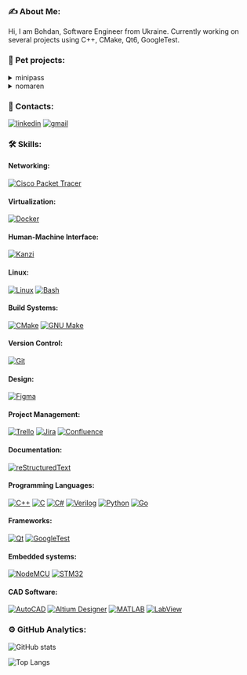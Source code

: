 ﻿<h3>✍️ About Me:</h3>
<p>Hi, I am Bohdan, Software Engineer from Ukraine. Currently working on several projects using C++, CMake, Qt6, GoogleTest.</p>

<h3>💼 Pet projects:</h3>
<details>
<summary>minipass</summary>
<p><b>Description</b>: A minimalistic password generator featuring customizable settings.</p>
<p><b>Stack</b>: C++, Qt6, CMake, GoogleTest</p>
<p><a href="https://github.com/callmebohdan/minipass">minipass</a></p>
</details>

<details>
<summary>nomaren</summary>
<p><b>Description</b>: A cross-platform media player capable of handling music, pictures, videos, and text.</p>
<p><b>Stack</b>: C++, Qt6, CMake</p>
<p><a href="https://github.com/callmebohdan/nomaren">nomaren</a></p>
</details>

<h3>🔗 Contacts:</h3>
<a href="https://linkedin.com/in/bohdan-ponomarenko"><img src="https://img.shields.io/badge/linkedin-blue.svg?style=for-the-badge&logo=linkedin&logoColor=white" alt="linkedin"/></a>
<a href="mailto:bohdan.ponomarenko.work@gmail.com"><img src="https://img.shields.io/badge/gmail-red.svg?style=for-the-badge&logo=gmail&logoColor=white" alt="gmail"/></a>

<h3>🛠 Skills:</h3>
<h4>Networking:</h4>
<a href="https://www.netacad.com/courses/packet-tracer"><img src="https://img.shields.io/badge/cisco-blue.svg?style=for-the-badge&logo=cisco&logoColor=green" alt="Cisco Packet Tracer"/></a>

<h4>Virtualization:</h4>
<a href="https://www.docker.com"><img src="https://img.shields.io/badge/docker-white.svg?style=for-the-badge&logo=docker&logoColor=blue" alt="Docker"/></a>

<h4>Human-Machine Interface:</h4>
<a href="https://rightware.com/product/kanzi-studio"><img src="https://img.shields.io/badge/Kanzi-blue.svg?style=for-the-badge&logo=Kanzi&logoColor=green" alt="Kanzi"/></a>

<h4>Linux:</h4>
<a href="https://www.linux.org"><img src="https://img.shields.io/badge/linux-blue.svg?style=for-the-badge&logo=linux&logoColor=green" alt="Linux"/></a>
<a href="https://www.gnu.org/software/bash"><img src="https://img.shields.io/badge/bash-blue.svg?style=for-the-badge&logo=gnubash&logoColor=grey" alt="Bash"/></a>

<h4>Build Systems:</h4>
<a href="https://cmake.org"><img src="https://img.shields.io/badge/cmake-blue.svg?style=for-the-badge&logo=cmake&logoColor=red" alt="CMake"/></a>
<a href="https://www.gnu.org/software/make/manual/html_node/index.html"><img src="https://img.shields.io/badge/make-blue.svg?style=for-the-badge&logo=make&logoColor=green" alt="GNU Make"/></a>

<h4>Version Control:</h4>
<a href="https://git-scm.com/docs"><img src="https://img.shields.io/badge/git-blue.svg?style=for-the-badge&logo=git&logoColor=red" alt="Git"/></a>

<h4>Design:</h4>
<a href="https://www.figma.com/"><img src="https://img.shields.io/badge/figma-blue.svg?style=for-the-badge&logo=figma&logoColor=orange" alt="Figma"/></a>

<h4>Project Management:</h4>
<a href="https://trello.com"><img src="https://img.shields.io/badge/trello-white.svg?style=for-the-badge&logo=trello&logoColor=blue" alt="Trello"/></a>
<a href="https://www.atlassian.com/software/jira"><img src="https://img.shields.io/badge/jira-white.svg?style=for-the-badge&logo=jira&logoColor=blue" alt="Jira"/></a>
<a href="https://www.atlassian.com/software/confluence"><img src="https://img.shields.io/badge/confluence-white.svg?style=for-the-badge&logo=confluence&logoColor=blue" alt="Confluence"/></a>

<h4>Documentation:</h4>
<a href="https://docutils.sourceforge.io/rst.html"> <img src="https://img.shields.io/badge/reStructuredText-blue.svg?style=for-the-badge&logo=reStructuredText&logoColor=green" alt="reStructuredText"/></a>

<h4>Programming Languages:</h4>
<a href="https://en.cppreference.com/w/cpp"><img src="https://img.shields.io/badge/cplusplus-blue.svg?style=for-the-badge&logo=cplusplus&logoColor=white" alt="C++"/></a>
<a href="https://en.cppreference.com/w/c"><img src="https://img.shields.io/badge/C-blue.svg?style=for-the-badge&logo=c&logoColor=white" alt="C"/></a>
<a href="https://dotnet.microsoft.com/en-us/languages/csharp"><img src="https://img.shields.io/badge/dotnet-blue.svg?style=for-the-badge&logo=dotnet&logoColor=purple" alt="C#"/></a>
<a href="https://standards.ieee.org/ieee/1364/3641"><img src="https://img.shields.io/badge/verilog-blue.svg?style=for-the-badge&logo=verilog&logoColor=green" alt="Verilog"/></a>
<a href="https://www.python.org"><img src="https://img.shields.io/badge/python-blue.svg?style=for-the-badge&logo=python&logoColor=yellow" alt="Python"/></a>
<a href="https://go.dev"><img src="https://img.shields.io/badge/golang-blue.svg?style=for-the-badge&logo=golang&logoColor=green" alt="Go"/></a>

<h4>Frameworks:</h4>
<a href="https://www.qt.io"><img src="https://img.shields.io/badge/qt-blue.svg?style=for-the-badge&logo=qt&logoColor=green" alt="Qt"/></a>
<a href="https://github.com/google/googletest"><img src="https://img.shields.io/badge/googletest-blue.svg?style=for-the-badge&logo=google&logoColor=white" alt="GoogleTest"/></a>

<h4>Embedded systems:</h4>
<a href="https://www.nodemcu.com/index_en.html"><img src="https://img.shields.io/badge/NodeMCU-blue.svg?style=for-the-badge&logo=NodeMCU&logoColor=green" alt="NodeMCU"/></a>
<a href="https://www.st.com/en/microcontrollers-microprocessors/stm32-32-bit-arm-cortex-mcus.html"><img src="https://img.shields.io/badge/stm32-blue.svg?style=for-the-badge&logo=stmicroelectronics&logoColor=white" alt="STM32"/></a>

<h4>CAD Software:</h4>
<a href="https://www.autodesk.com/products/autocad/overview"><img src="https://img.shields.io/badge/autocad-blue.svg?style=for-the-badge&logo=autocad&logoColor=green" alt="AutoCAD"/></a>
<a href="https://www.altium.com/altium-designer"><img src="https://img.shields.io/badge/altiumdesigner-blue.svg?style=for-the-badge&logo=altiumdesigner&logoColor=gold" alt="Altium Designer"/></a>
<a href="https://www.mathworks.com"><img src="https://img.shields.io/badge/matlab-blue.svg?style=for-the-badge&logo=matlab&logoColor=green" alt="MATLAB"/></a>
<a href="https://www.ni.com/en/shop/labview.html"><img src="https://img.shields.io/badge/labview-blue.svg?style=for-the-badge&logo=labview&logoColor=green" alt="LabView"/></a>

<h3>⚙️ GitHub Analytics:</h3>

![GitHub stats](https://github-readme-stats.vercel.app/api?username=callmebohdan&show_icons=true&theme=algolia&include_all_commits=true&count_private=true&&hide=issues,contribs,stars)

![Top Langs](https://github-readme-stats.vercel.app/api/top-langs/?username=callmebohdan&layout=compact&langs_count=8&theme=algolia)